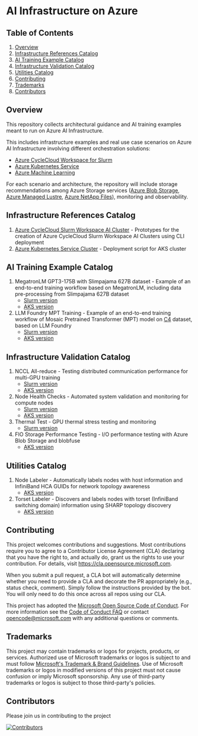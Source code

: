 # AI Infrastructure on Azure

## Table of Contents

1. [Overview](#overview)
2. [Infrastructure References Catalog](#infrastructure-references-catalog)
3. [AI Training Example Catalog](#ai-training-example-catalog)
4. [Infrastructure Validation Catalog](#infrastructure-validation-catalog)
5. [Utilities Catalog](#utilities-catalog)
6. [Contributing](#contributing)
7. [Trademarks](#trademarks)
8. [Contributors](#contributors)

## Overview

This repository collects architectural guidance and AI training examples meant to run on Azure AI Infrastructure.

This includes infrastructure examples and real use case scenarios on Azure AI Infrastructure involving different orchestration solutions:

- [Azure CycleCloud Workspace for Slurm](https://learn.microsoft.com/en-us/azure/cyclecloud/overview-ccws?view=cyclecloud-8)
- [Azure Kubernetes Service](https://learn.microsoft.com/en-us/azure/aks/what-is-aks)
- [Azure Machine Learning](https://learn.microsoft.com/en-us/azure/machine-learning/?view=azureml-api-2)

For each scenario and architecture, the repository will include storage recommendations among Azure Storage services ([Azure Blob Storage](https://azure.microsoft.com/en-us/products/storage/blobs),
[Azure Managed Lustre](https://learn.microsoft.com/en-us/azure/azure-managed-lustre/amlfs-overview), [Azure NetApp Files](https://learn.microsoft.com/en-us/azure/azure-netapp-files/azure-netapp-files-introduction)), monitoring and observability.

## Infrastructure References Catalog

1. [Azure CycleCloud Slurm Workspace AI Cluster](./infrastructure_references/azure_cyclecloud_workspace_for_slurm/README.md) - Prototypes for the creation of Azure CycleCloud Slurm Workspace AI Clusters using CLI deployment
2. [Azure Kubernetes Service Cluster](./infrastructure_references/aks/README.md) - Deployment script for AKS cluster 

## AI Training Example Catalog

1. MegatronLM GPT3-175B with Slimpajama 627B dataset - Example of an end-to-end training workflow based on MegatronLM, including data pre-processing from Slimpajama 627B dataset
   - [Slurm version](./examples/megatron-lm/GPT3-175B/slurm/README.md)
   - [AKS version](./examples/megatron-lm/GPT3-175B/aks/README.md)
2. LLM Foundry MPT Training - Example of an end-to-end training workflow of Mosaic Pretrained Transformer (MPT) model on [C4](https://huggingface.co/datasets/allenai/c4) dataset, based on LLM Foundry
   - [Slurm version](./examples/llm-foundry/slurm/README.md)
   - [AKS version](./examples/llm-foundry/aks/README.md)

## Infrastructure Validation Catalog

1. NCCL All-reduce - Testing distributed communication performance for multi-GPU training
   - [Slurm version](./infrastructure_validations/slurm/NCCL/README.md)
   - [AKS version](./infrastructure_validations/aks/NCCL/README.md)
2. Node Health Checks - Automated system validation and monitoring for compute nodes
   - [Slurm version](./infrastructure_validations/slurm/NHC/README.md)
   - [AKS version](./infrastructure_validations/aks/NHC/README.md)
3. Thermal Test - GPU thermal stress testing and monitoring
   - [Slurm version](./infrastructure_validations/slurm/thermal_test/README.md)
4. FIO Storage Performance Testing - I/O performance testing with Azure Blob Storage and blobfuse
   - [AKS version](./infrastructure_validations/aks/blobfuse/README.md)

## Utilities Catalog

1. Node Labeler - Automatically labels nodes with host information and InfiniBand HCA GUIDs for network topology awareness
   - [AKS version](./utilities/aks/node_labeler/README.md)
2. Torset Labeler - Discovers and labels nodes with torset (InfiniBand switching domain) information using SHARP topology discovery
   - [AKS version](./utilities/aks/torset_labeler/helm/README.md)

## Contributing

This project welcomes contributions and suggestions. Most contributions require you to agree to a
Contributor License Agreement (CLA) declaring that you have the right to, and actually do, grant us
the rights to use your contribution. For details, visit <https://cla.opensource.microsoft.com>.

When you submit a pull request, a CLA bot will automatically determine whether you need to provide
a CLA and decorate the PR appropriately (e.g., status check, comment). Simply follow the instructions
provided by the bot. You will only need to do this once across all repos using our CLA.

This project has adopted the [Microsoft Open Source Code of Conduct](https://opensource.microsoft.com/codeofconduct/).
For more information see the [Code of Conduct FAQ](https://opensource.microsoft.com/codeofconduct/faq/) or
contact [opencode@microsoft.com](mailto:opencode@microsoft.com) with any additional questions or comments.

## Trademarks

This project may contain trademarks or logos for projects, products, or services. Authorized use of Microsoft
trademarks or logos is subject to and must follow
[Microsoft's Trademark & Brand Guidelines](https://www.microsoft.com/en-us/legal/intellectualproperty/trademarks/usage/general).
Use of Microsoft trademarks or logos in modified versions of this project must not cause confusion or imply Microsoft sponsorship.
Any use of third-party trademarks or logos is subject to those third-party's policies.

## Contributors

Please join us in contributing to the project

[![Contributors](https://contrib.rocks/image?repo=Azure/ai-on-azure)](https://github.com/Azure/ai-infrastructure-on-azure/graphs/contributors)
